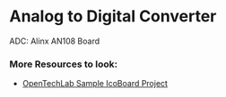 # Analog to Digital Converter
ADC: Alinx AN108 Board

### More Resources to look:
* [OpenTechLab Sample IcoBoard Project](https://opentechlab.org.uk/videos:014:notes)

